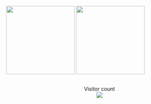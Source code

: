 <img align="center" src="https://github-readme-stats-one-bice.vercel.app/api?username=anhcaols&count_private=true&theme=radical&show_icons=true&include_all_commits=true&role=OWNER,ORGANIZATION_MEMBER,COLLABORATOR" height="185px" /> <img align="center" src="https://github-readme-stats-one-bice.vercel.app/api/top-langs/?username=anhcaols&layout=compact&langs_count=8&theme=radical&role=OWNER,COLLABORATOR" height="185px" />
</br>
</br>
<p align="center"> 
  Visitor count
  <br>
  <img src="https://profile-counter.glitch.me/anhcaols/count.svg" />
</p>



